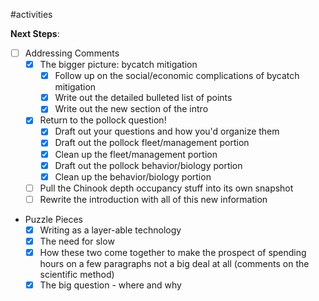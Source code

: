#activities 

**Next Steps**:

- [ ] Addressing Comments
	- [x] The bigger picture: bycatch mitigation
		- [x] Follow up on the social/economic complications of bycatch mitigation
		- [x] Write out the detailed bulleted list of points
		- [x] Write out the new section of the intro
	- [x] Return to the pollock question!
		- [x] Draft out your questions and how you'd organize them 
		- [x] Draft out the pollock fleet/management portion
		- [x] Clean up the fleet/management portion 
		- [x] Draft out the pollock behavior/biology portion
		- [x] Clean up the behavior/biology portion
	- [ ] Pull the Chinook depth occupancy stuff into its own snapshot
	- [ ] Rewrite the introduction with all of this new information
- Puzzle Pieces
	- [x] Writing as a layer-able technology 
	- [x] The need for slow
	- [x] How these two come together to make the prospect of spending hours on a few paragraphs not a big deal at all (comments on the scientific method)
	- [x] The big question - where and why